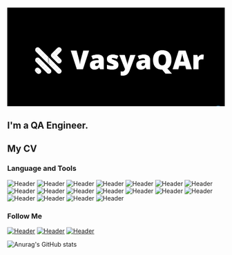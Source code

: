 ![Header](https://github.com/Vasyanel69/Vasyanel69/blob/main/assets/Logo2.jpg)
## I'm a QA Engineer.  
## My CV

### Language and Tools
![Header](https://img.shields.io/badge/Jira-090909?style=for-the-badge&logo=jira&logoColor=136be1)
![Header](https://img.shields.io/badge/AzureDevops-090909?style=for-the-badge&logo=azuredevops&logoColor=0074d0)
![Header](https://img.shields.io/badge/TestRail-090909?style=for-the-badge&logo=testrail&logoColor=0074d0)
![Header](https://img.shields.io/badge/Trello-090909?style=for-the-badge&logo=trello&logoColor=0074d0)
![Header](https://img.shields.io/badge/Postman-090909?style=for-the-badge&logo=postman&logoColor=f76935)
![Header](https://img.shields.io/badge/Swagger-090909?style=for-the-badge&logo=swagger&logoColor=7ede2b)
![Header](https://img.shields.io/badge/%20-Soap%20UI%20-black?style=for-the-badge&logo=soapUI)
![Header](https://img.shields.io/badge/MySQL-090909?style=for-the-badge&logo=mysql&logoColor=00618a)
![Header](https://img.shields.io/badge/SQLite-090909?style=for-the-badge&logo=sqlite&logoColor=0074d0)
![Header](https://img.shields.io/badge/DBeaver-000000?style=for-the-badge&logo=dbeaver&logoColor=white)
![Header](https://img.shields.io/badge/Github-090909?style=for-the-badge&logo=github&logoColor=8cc4d7)
![Header](https://img.shields.io/badge/Fiddler-090909?style=for-the-badge&logo=fiddler&logoColor=8cc4d7)
![Header](https://img.shields.io/badge/CharlesProxy-090909?style=for-the-badge&logo=charlesproxy&logoColor=8cc4d7)
![Header](https://img.shields.io/badge/DevTools-090909?style=for-the-badge&logo=googlechrome&logoColor=2674f2)
![Header](https://img.shields.io/badge/JMeter-090909?style=for-the-badge&logo=apache-jmeter&logoColor=0074d0)
![Header](https://img.shields.io/badge/VS_Code-090909?style=for-the-badge&logo=visual-studio-code&logoColor=0074d0)
![Header](https://img.shields.io/badge/Python-090909?style=for-the-badge&logo=python&logoColor=0074d0)
![Header](https://img.shields.io/badge/PyCharm-000000?style=for-the-badge&logo=pycharm&logoColor=white)

### Follow Me
[![Header](https://img.shields.io/badge/Instagram-090909?style=for-the-badge&logo=instagram&logoColor=9939a3)](https://www.instagram.com/vasya_rybchikov/)
[![Header](https://img.shields.io/badge/Telegram-090909?style=for-the-badge&logo=telegram&logoColor=31a5db)](https://t.me/VasyaQAr)
[![Header](https://img.shields.io/badge/Linkedin-090909?style=for-the-badge&logo=linkedin&logoColor=0073b1)](https://www.linkedin.com/in/vasyaQAr/)

![Anurag's GitHub stats](https://github-readme-stats.vercel.app/api?username=Vasyanel69&show_icons=true&theme=gruvbox)
